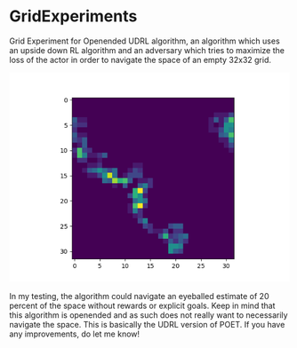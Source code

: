 # GridExperiments

Grid Experiment for Openended UDRL algorithm, an algorithm which uses an upside down RL algorithm and an adversary which tries to maximize the loss of the actor in order to navigate the space of an empty 32x32 grid. 

![grid.png](/grid.png "The grid wraps around...")

In my testing, the algorithm could navigate an eyeballed estimate of 20 percent of the space without rewards or explicit goals. Keep in mind that this algorithm is openended and as such does not really want to necessarily navigate the space. This is basically the UDRL version of POET. If you have any improvements, do let me know!
